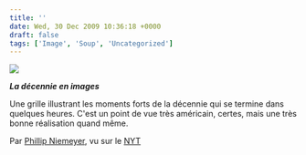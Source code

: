 ```yaml
---
title: ''
date: Wed, 30 Dec 2009 10:36:18 +0000
draft: false
tags: ['Image', 'Soup', 'Uncategorized']
---
```


![](https://madd0.files.wordpress.com/2009/12/tumblr_kvgo4i6lgs1qzn0y8o1_1280.jpg)

**_La décennie en images_**

Une grille illustrant les moments forts de la décennie qui se termine dans quelques heures. C'est un point de vue très américain, certes, mais une très bonne réalisation quand même.

Par [Phillip Niemeyer](http://www.doubletripledesign.com/), vu sur le [NYT](http://www.nytimes.com/interactive/2009/12/27/opinion/28opchart.html)